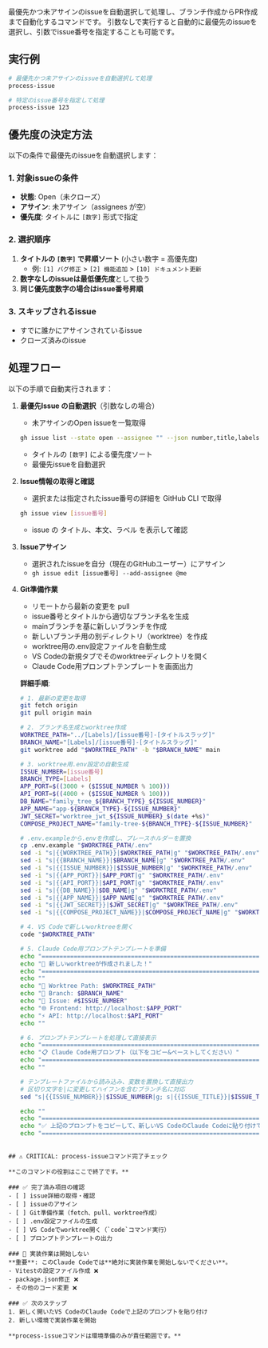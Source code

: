 最優先かつ未アサインのissueを自動選択して処理し、ブランチ作成からPR作成まで自動化するコマンドです。
引数なしで実行すると自動的に最優先のissueを選択し、引数でissue番号を指定することも可能です。

## 実行例

```bash
# 最優先かつ未アサインのissueを自動選択して処理
process-issue

# 特定のissue番号を指定して処理
process-issue 123
```

## 優先度の決定方法

以下の条件で最優先のissueを自動選択します：

### 1. **対象issueの条件**

- **状態**: Open（未クローズ）
- **アサイン**: 未アサイン（assignees が空）
- **優先度**: タイトルに `[数字]` 形式で指定

### 2. **選択順序**

1. **タイトルの `[数字]` で昇順ソート** (小さい数字 = 高優先度)
   - 例: `[1] バグ修正` > `[2] 機能追加` > `[10] ドキュメント更新`
2. **数字なしのissueは最低優先度**として扱う
3. **同じ優先度数字の場合はissue番号昇順**

### 3. **スキップされるissue**

- すでに誰かにアサインされているissue
- クローズ済みのissue

## 処理フロー

以下の手順で自動実行されます：

1. **最優先Issue の自動選択**（引数なしの場合）
   - 未アサインのOpen issueを一覧取得

   ```bash
   gh issue list --state open --assignee "" --json number,title,labels --limit 100
   ```

   - タイトルの `[数字]` による優先度ソート
   - 最優先issueを自動選択

2. **Issue情報の取得と確認**
   - 選択または指定されたissue番号の詳細を GitHub CLI で取得

   ```bash
   gh issue view [issue番号]
   ```

   - issue の タイトル、本文、ラベル を表示して確認

3. **Issueアサイン**
   - 選択されたissueを自分（現在のGitHubユーザー）にアサイン
   - `gh issue edit [issue番号] --add-assignee @me`

4. **Git準備作業**
   - リモートから最新の変更を pull
   - issue番号とタイトルから適切なブランチ名を生成
   - mainブランチを基に新しいブランチを作成
   - 新しいブランチ用の別ディレクトリ（worktree）を作成
   - worktree用の.env設定ファイルを自動生成
   - VS Codeの新規タブでそのworktreeディレクトリを開く
   - Claude Code用プロンプトテンプレートを画面出力

   **詳細手順**:

   ```bash
   # 1. 最新の変更を取得
   git fetch origin
   git pull origin main

   # 2. ブランチ名生成とworktree作成
   WORKTREE_PATH="../[Labels]/[issue番号]-[タイトルスラッグ]"
   BRANCH_NAME="[Labels]/[issue番号]-[タイトルスラッグ]"
   git worktree add "$WORKTREE_PATH" -b "$BRANCH_NAME" main

   # 3. worktree用.env設定の自動生成
   ISSUE_NUMBER=[issue番号]
   BRANCH_TYPE=[Labels]
   APP_PORT=$((3000 + ($ISSUE_NUMBER % 100)))
   API_PORT=$((4000 + ($ISSUE_NUMBER % 100)))
   DB_NAME="family_tree_${BRANCH_TYPE}_${ISSUE_NUMBER}"
   APP_NAME="app-${BRANCH_TYPE}-${ISSUE_NUMBER}"
   JWT_SECRET="worktree_jwt_${ISSUE_NUMBER}_$(date +%s)"
   COMPOSE_PROJECT_NAME="family-tree-${BRANCH_TYPE}-${ISSUE_NUMBER}"

   # .env.exampleから.envを作成し、プレースホルダーを置換
   cp .env.example "$WORKTREE_PATH/.env"
   sed -i "s|{{WORKTREE_PATH}}|$WORKTREE_PATH|g" "$WORKTREE_PATH/.env"
   sed -i "s|{{BRANCH_NAME}}|$BRANCH_NAME|g" "$WORKTREE_PATH/.env"
   sed -i "s|{{ISSUE_NUMBER}}|$ISSUE_NUMBER|g" "$WORKTREE_PATH/.env"
   sed -i "s|{{APP_PORT}}|$APP_PORT|g" "$WORKTREE_PATH/.env"
   sed -i "s|{{API_PORT}}|$API_PORT|g" "$WORKTREE_PATH/.env"
   sed -i "s|{{DB_NAME}}|$DB_NAME|g" "$WORKTREE_PATH/.env"
   sed -i "s|{{APP_NAME}}|$APP_NAME|g" "$WORKTREE_PATH/.env"
   sed -i "s|{{JWT_SECRET}}|$JWT_SECRET|g" "$WORKTREE_PATH/.env"
   sed -i "s|{{COMPOSE_PROJECT_NAME}}|$COMPOSE_PROJECT_NAME|g" "$WORKTREE_PATH/.env"

   # 4. VS Codeで新しいworktreeを開く
   code "$WORKTREE_PATH"

   # 5. Claude Code用プロンプトテンプレートを準備
   echo "========================================================================================"
   echo "🚀 新しいworktreeが作成されました！"
   echo "========================================================================================"
   echo ""
   echo "📁 Worktree Path: $WORKTREE_PATH"
   echo "🌿 Branch: $BRANCH_NAME"
   echo "🔢 Issue: #$ISSUE_NUMBER"
   echo "🌐 Frontend: http://localhost:$APP_PORT"
   echo "⚡ API: http://localhost:$API_PORT"
   echo ""

   # 6. プロンプトテンプレートを処理して直接表示
   echo "========================================================================================"
   echo "📋 Claude Code用プロンプト（以下をコピー&ペーストしてください）"
   echo "========================================================================================"
   echo ""

   # テンプレートファイルから読み込み、変数を置換して直接出力
   # 区切り文字を|に変更してハイフンを含むブランチ名に対応
   sed "s|{{ISSUE_NUMBER}}|$ISSUE_NUMBER|g; s|{{ISSUE_TITLE}}|$ISSUE_TITLE|g; s|{{BRANCH_NAME}}|$BRANCH_NAME|g; s|{{APP_PORT}}|$APP_PORT|g; s|{{API_PORT}}|$API_PORT|g" .claude/templates/worktree-prompt.md

   echo ""
   echo "========================================================================================"
   echo "✅ 上記のプロンプトをコピーして、新しいVS CodeのClaude Codeに貼り付けてください"
   echo "========================================================================================"

```

## ⚠️ CRITICAL: process-issueコマンド完了チェック

**このコマンドの役割はここで終了です。**

### ✅ 完了済み項目の確認
- [ ] issue詳細の取得・確認
- [ ] issueのアサイン
- [ ] Git準備作業（fetch、pull、worktree作成）
- [ ] .env設定ファイルの生成
- [ ] VS Codeでworktree開く（`code`コマンド実行）
- [ ] プロンプトテンプレートの出力

### 🚫 実装作業は開始しない
**重要**: このClaude Codeでは**絶対に実装作業を開始しないでください**。
- Vitestの設定ファイル作成 ❌
- package.json修正 ❌
- その他のコード変更 ❌

### ✅ 次のステップ
1. 新しく開いたVS CodeのClaude Codeで上記のプロンプトを貼り付け
2. 新しい環境で実装作業を開始

**process-issueコマンドは環境準備のみが責任範囲です。**

